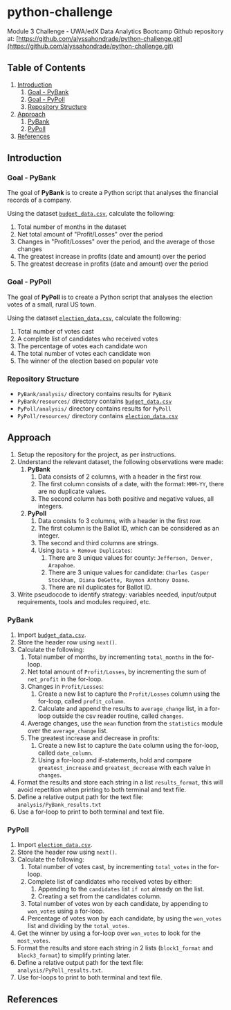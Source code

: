 # python-challenge
Module 3 Challenge - UWA/edX Data Analytics Bootcamp
Github repository at: [https://github.com/alyssahondrade/python-challenge.git](https://github.com/alyssahondrade/python-challenge.git)

## Table of Contents
1. [Introduction](https://github.com/alyssahondrade/python-challenge/blob/main/README.md#introduction)
    1. [Goal - PyBank](https://github.com/alyssahondrade/python-challenge/blob/main/README.md#goal---pybank)
    2. [Goal - PyPoll](https://github.com/alyssahondrade/python-challenge/blob/main/README.md#goal---pypoll)
    3. [Repository Structure](https://github.com/alyssahondrade/python-challenge/blob/main/README.md#repository-structure)
2. [Approach](https://github.com/alyssahondrade/python-challenge/blob/main/README.md#approach)
    1. [PyBank](https://github.com/alyssahondrade/python-challenge/blob/main/README.md#pybank)
    2. [PyPoll](https://github.com/alyssahondrade/python-challenge/blob/main/README.md#pypoll)
4. [References](https://github.com/alyssahondrade/python-challenge/blob/main/README.md#references)

## Introduction
### Goal - PyBank
The goal of **PyBank** is to create a Python script that analyses the financial records of a company.

Using the dataset [`budget_data.csv`](https://github.com/alyssahondrade/python-challenge/blob/main/PyBank/resources/budget_data.csv), calculate the following:
1. Total number of months in the dataset
2. Net total amount of "Profit/Losses" over the period
3. Changes in "Profit/Losses" over the period, and the average of those changes
4. The greatest increase in profits (date and amount) over the period
5. The greatest decrease in profits (date and amount) over the period

### Goal - PyPoll
The goal of **PyPoll** is to create a Python script that analyses the election votes of a small, rural US town.

Using the dataset [`election_data.csv`](https://github.com/alyssahondrade/python-challenge/blob/main/PyPoll/resources/election_data.csv), calculate the following:
1. Total number of votes cast
2. A complete list of candidates who received votes
3. The percentage of votes each candidate won
4. The total number of votes each candidate won
5. The winner of the election based on popular vote

### Repository Structure
- `PyBank/analysis/` directory contains results for `PyBank`
- `PyBank/resources/` directory contains [`budget_data.csv`](https://github.com/alyssahondrade/python-challenge/blob/main/PyBank/resources/budget_data.csv)
- `PyPoll/analysis/` directory contains results for `PyPoll`
- `PyPoll/resources/` directory contains [`election_data.csv`](https://github.com/alyssahondrade/python-challenge/blob/main/PyPoll/resources/election_data.csv)

## Approach
1. Setup the repository for the project, as per instructions.
2. Understand the relevant dataset, the following observations were made:
    1. **PyBank**
       1. Data consists of 2 columns, with a header in the first row.
       2. The first column consists of a date, with the format: `MMM-YY`, there are no duplicate values.
       3. The second column has both positive and negative values, all integers.
    2. **PyPoll**
       1. Data consists fo 3 columns, with a header in the first row.
       2. The first column is the Ballot ID, which can be considered as an integer.
       3. The second and third columns are strings.
       4. Using `Data > Remove Duplicates`:
           1. There are 3 unique values for county: `Jefferson, Denver, Arapahoe`.
           2. There are 3 unique values for candidate: `Charles Casper Stockham, Diana DeGette, Raymon Anthony Doane`.
           3. There are nil duplicates for Ballot ID.
3. Write pseudocode to identify strategy: variables needed, input/output requirements, tools and modules required, etc.

### PyBank
1. Import [`budget_data.csv`](https://github.com/alyssahondrade/python-challenge/blob/main/PyBank/resources/budget_data.csv).
2. Store the header row using `next()`.
3. Calculate the following:
    1. Total number of months, by incrementing `total_months` in the for-loop.
    2. Net total amount of `Profit/Losses`, by incrementing the sum of `net_profit` in the for-loop.
    3. Changes in `Profit/Losses`:
       1. Create a new list to capture the `Profit/Losses` column using the for-loop, called `profit_column`.
       2. Calculate and append the results to `average_change` list, in a for-loop outside the csv reader routine, called `changes`.
    4. Average changes, use the `mean` function from the `statistics` module over the `average_change` list.
    5. The greatest increase and decrease in profits:
       1. Create a new list to capture the `Date` column using the for-loop, called `date_column`.
       2. Using a for-loop and if-statements, hold and compare `greatest_increase` and `greatest_decrease` with each value in `changes`.
4. Format the results and store each string in a list `results_format`, this will avoid repetition when printing to both terminal and text file.
5. Define a relative output path for the text file: `analysis/PyBank_results.txt`
6. Use a for-loop to print to both terminal and text file.

### PyPoll
1. Import [`election_data.csv`](https://github.com/alyssahondrade/python-challenge/blob/main/PyPoll/resources/election_data.csv).
2. Store the header row using `next()`.
3. Calculate the following:
    1. Total number of votes cast, by incrementing `total_votes` in the for-loop.
    2. Complete list of candidates who received votes by either:
       1. Appending to the `candidates` list `if not` already on the list.
       2. Creating a set from the candidates column.
    3. Total number of votes won by each candidate, by appending to `won_votes` using a for-loop.
    4. Percentage of votes won by each candidate, by using the `won_votes` list and dividing by the `total_votes`.
4. Get the winner by using a for-loop over `won_votes` to look for the `most_votes`.
5. Format the results and store each string in 2 lists (`block1_format` and `block3_format`) to simplify printing later.
6. Define a relative output path for the text file: `analysis/PyPoll_results.txt`.
7. Use for-loops to print to both terminal and text file.

## References
